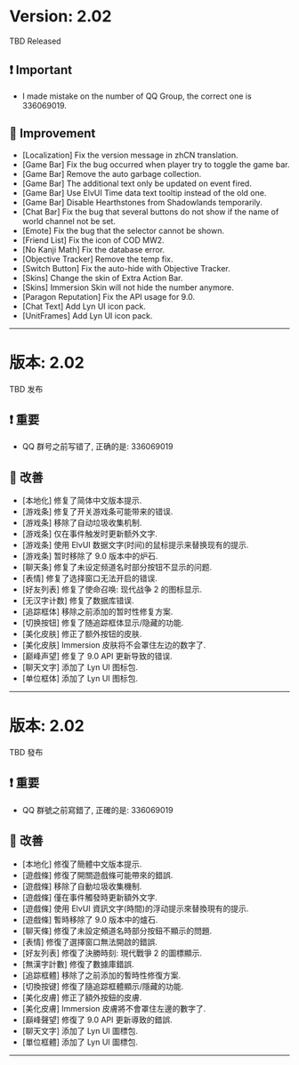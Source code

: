 # Version: 2.02
TBD Released
## ❗ Important
- I made mistake on the number of QQ Group, the correct one is 336069019.
## 💪 Improvement
- [Localization] Fix the version message in zhCN translation.
- [Game Bar] Fix the bug occurred when player try to toggle the game bar.
- [Game Bar] Remove the auto garbage collection.
- [Game Bar] The additional text only be updated on event fired.
- [Game Bar] Use ElvUI Time data text tooltip instead of the old one.
- [Game Bar] Disable Hearthstones from Shadowlands temporarily.
- [Chat Bar] Fix the bug that several buttons do not show if the name of world channel not be set.
- [Emote] Fix the bug that the selector cannot be shown.
- [Friend List] Fix the icon of COD MW2.
- [No Kanji Math] Fix the database error.
- [Objective Tracker] Remove the temp fix.
- [Switch Button] Fix the auto-hide with Objective Tracker.
- [Skins] Change the skin of Extra Action Bar.
- [Skins] Immersion Skin will not hide the number anymore.
- [Paragon Reputation] Fix the API usage for 9.0.
- [Chat Text] Add Lyn UI icon pack.
- [UnitFrames] Add Lyn UI icon pack.

------
# 版本: 2.02
TBD 发布
## ❗ 重要
- QQ 群号之前写错了, 正确的是: 336069019
## 💪 改善
- [本地化] 修复了简体中文版本提示.
- [游戏条] 修复了开关游戏条可能带来的错误.
- [游戏条] 移除了自动垃圾收集机制.
- [游戏条] 仅在事件触发时更新额外文字.
- [游戏条] 使用 ElvUI 数据文字(时间)的鼠标提示来替换现有的提示.
- [游戏条] 暂时移除了 9.0 版本中的炉石.
- [聊天条] 修复了未设定频道名时部分按钮不显示的问题.
- [表情] 修复了选择窗口无法开启的错误.
- [好友列表] 修复了使命召唤: 现代战争 2 的图标显示.
- [无汉字计数] 修复了数据库错误.
- [追踪框体] 移除之前添加的暂时性修复方案.
- [切换按钮] 修复了随追踪框体显示/隐藏的功能.
- [美化皮肤] 修正了额外按钮的皮肤.
- [美化皮肤] Immersion 皮肤将不会罩住左边的数字了.
- [巅峰声望] 修复了 9.0 API 更新导致的错误.
- [聊天文字] 添加了 Lyn UI 图标包.
- [单位框体] 添加了 Lyn UI 图标包.

------
# 版本: 2.02
TBD 發布
## ❗ 重要
- QQ 群號之前寫錯了, 正確的是: 336069019
## 💪 改善
- [本地化] 修復了簡體中文版本提示.
- [遊戲條] 修復了開關遊戲條可能帶來的錯誤.
- [遊戲條] 移除了自動垃圾收集機制.
- [遊戲條] 僅在事件觸發時更新額外文字.
- [遊戲條] 使用 ElvUI 資訊文字(時間)的浮动提示來替換現有的提示.
- [遊戲條] 暫時移除了 9.0 版本中的爐石.
- [聊天條] 修復了未設定頻道名時部分按鈕不顯示的問題.
- [表情] 修復了選擇窗口無法開啟的錯誤.
- [好友列表] 修復了決勝時刻: 現代戰爭 2 的圖標顯示.
- [無漢字計數] 修復了數據庫錯誤.
- [追踪框體] 移除了之前添加的暫時性修復方案.
- [切換按键] 修復了隨追踪框體顯示/隱藏的功能.
- [美化皮膚] 修正了額外按鈕的皮膚.
- [美化皮膚] Immersion 皮膚將不會罩住左邊的數字了.
- [巔峰聲望] 修復了 9.0 API 更新導致的錯誤.
- [聊天文字] 添加了 Lyn UI 圖標包.
- [單位框體] 添加了 Lyn UI 圖標包.

------
